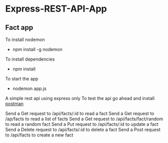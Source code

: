 # Express-REST-API-App
## Fact app

To install nodemon 
- npm install -g nodemon

To install dependencies
- npm install 

To start the app
- nodemon app.js

A simple rest api using express only
To test the api go ahead and install [postman](https://www.getpostman.com/)

Send a Get request to /api/facts/:id to read a fact 
Send a Get request to /ap/facts to read a list of facts
Send a Get request to /api/facts/fact/random to read a random fact
Send a Put request to /api/facts/:id to update a fact
Send a Delete request to /api/facts/:id to delete a fact
Send a Post request to /api/facts to create a new fact



